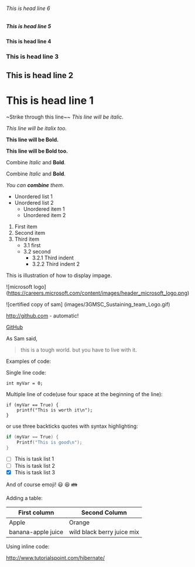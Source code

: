 ###### This is head line 6
##### This is head line 5
#### This is head line 4
### This is head line 3
## This is head line 2
# This is head line 1

~Strike through this line~~
*This line will be italic.*

_This line will be italix too._

**This line will be Bold.**

__This line will be Bold too.__

Combine *Italic* and **Bold**.

Combine _Italic_ and __Bold__.

_You can **combine** them_.

* Unordered list 1
* Unordered list 2
  * Unordered  item 1
  * Unordered item 2
  
1. First item
2. Second item
3. Third item
   * 3.1 first
   * 3.2 second
     * 3.2.1 Third indent
     * 3.2.2 Third indent 2

This is illustration of how to display impage.

![microsoft logo] (https://careers.microsoft.com/content/images/header_microsoft_logo.png)

![certified copy of sam] (images/3GMSC_Sustaining_team_Logo.gif)

http://github.com - automatic!

[GitHub](http://github.com)

As Sam said,

> this is a tough world.
> but you have to live with it.

Examples of code:

Single line code: 

`int myVar = 0;`

Multiple line of code(use four space at the beginning of the line):

    if (myVar == True) {
        printf("This is worth it\n");
    }

or use three backticks quotes with syntax highlighting:

```c
if (myVar == True) {
    Printf("This is good\n");
}
````

- [ ] This is task list 1
- [ ] This is task list 2
- [x] This is task list 3

And of course emoji! :smiley: :satisfied: :family:

Adding a table:

First column | Second Column
------------ | -------------------
Apple        | Orange
banana-apple juice | wild black berry juice mix

Using inline code:

<http://www.tutorialspoint.com/hibernate/>




